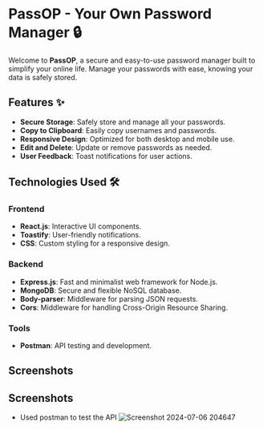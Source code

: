 # PassOP - Your Own Password Manager 🔒

Welcome to **PassOP**, a secure and easy-to-use password manager built to simplify your online life. Manage your passwords with ease, knowing your data is safely stored.

## Features ✨

- **Secure Storage**: Safely store and manage all your passwords.
- **Copy to Clipboard**: Easily copy usernames and passwords.
- **Responsive Design**: Optimized for both desktop and mobile use.
- **Edit and Delete**: Update or remove passwords as needed.
- **User Feedback**: Toast notifications for user actions.

## Technologies Used 🛠️

### Frontend
- **React.js**: Interactive UI components.
- **Toastify**: User-friendly notifications.
- **CSS**: Custom styling for a responsive design.

### Backend
- **Express.js**: Fast and minimalist web framework for Node.js.
- **MongoDB**: Secure and flexible NoSQL database.
- **Body-parser**: Middleware for parsing JSON requests.
- **Cors**: Middleware for handling Cross-Origin Resource Sharing.

### Tools
- **Postman**: API testing and development.

## Screenshots

## Screenshots

- Used postman to test the API
![Screenshot 2024-07-06 204647](https://github.com/aryansinha1818/Password-Manager/assets/84027080/af19755b-e2bc-43e6-ac8e-b10960bf6731)





